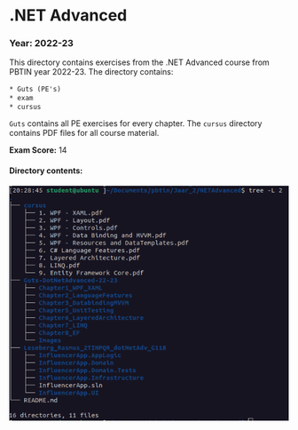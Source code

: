 # .NET Advanced 

### Year: 2022-23

This directory contains exercises from the .NET Advanced course from PBTIN year 2022-23. The directory contains: 

    * Guts (PE's)
    * exam
    * cursus

`Guts` contains all PE exercises for every chapter. The `cursus` directory contains PDF files for all course material.

**Exam Score:** 14

#### Directory contents:

![directory_structure](../../assets/images/netadvanced_structuur.png)
